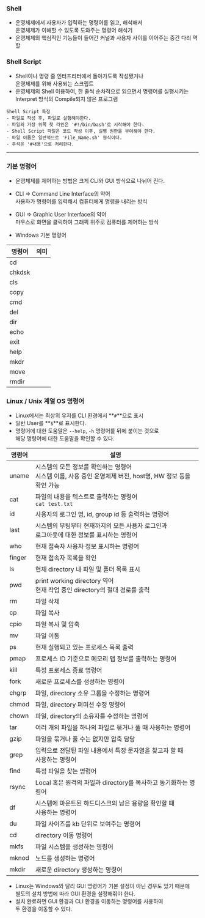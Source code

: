 
### Shell

- 운영체제에서 사용자가 입력하는 명령어를 읽고, 해석해서 <br/>
	운영체제가 이해할 수 있도록 도와주는 명령어 해석기
- 운영체제의 핵심적인 기능들이 들어간 커널과 사용자 사이를 이어주는 중간 다리 역할

### Shell Script

- Shell이나 명령 줄 인터프리터에서 돌아가도록 작성됐거나 <br/>
	운영체제를 위해 사용되는 스크립트
- 운영체제의 Shell 이용하여, 한 줄씩 순차적으로 읽으면서 명령어를 실행시키는 <br/>
	Interpret 방식의 Compile되지 않은 프로그램

```
Shell Script 특징
- 파일로 작성 후, 파일로 실행해야한다.
- 파일의 가장 위쪽 첫 라인은 '#!/bin/bash'로 시작해야 한다.
- Shell Script 파일은 코드 작성 이후, 실행 권한을 부여해야 한다.
- 파일 이름은 일반적으로 'File_Name.sh' 형식이다.
- 주석은 '#내용'으로 처리한다.
```


---

### 기본 명령어

- 운영체제를 제어하는 방법은 크게 CLI와 GUI 방식으로 나뉘어 진다.
- CLI => Command Line Interface의 약어 <br/>
		사용자가 명령어를 입력해서 컴퓨터에게 명령을 내리는 방식
- GUI => Graphic User Interface의 약어 <br/>
		마우스로 화면을 클릭하여 그래픽 위주로 컴퓨터를 제어하는 방식

- Windows 기본 명령어

| 명령어    | 의미  |
| ------ | --- |
| cd     |     |
| chkdsk |     |
| cls    |     |
| copy   |     |
| cmd    |     |
| del    |     |
| dir    |     |
| echo   |     |
| exit   |     |
| help   |     |
| mkdr   |     |
| move   |     |
| rmdir  |     |

### Linux / Unix 계열 OS 명령어

- Linux에서는 최상위 유저를 CLI 환경에서 **`#`**으로 표시
- 일반 User를 **`$`**로 표시한다.
- 명령어에 대한 도움말은 `--help`, `-h` 명령어를 뒤에 붙이는 것으로 <br/>
	해당 명령어에 대한 도움말을 확인할 수 있다.

| 명령어    | 설명                                                                     |
| ------ | ---------------------------------------------------------------------- |
| uname  | 시스템의 모든 정보를 확인하는 명령어 <br/>시스템 이름, 사용 중인 운영체제 버전, host명, HW 정보 등을 확인 가능 |
| cat    | 파일의 내용을 텍스트로 출력하는 명령어 <br/>`cat test.txt`                              |
| id     | 사용자의 로그인 명, id, group id 등 출력하는 명령어                                    |
| last   | 시스템의 부팅부터 현재까지의 모든 사용자 로그인과 <br/>로그아웃에 대한 정보를 표시하는 명령어                 |
| who    | 현재 접속자 사용자 정보 표시하는 명령어                                                 |
| finger | 현재 접속자 목록을 확인                                                          |
| ls     | 현재 directory 내 파일 및 폴더 목록 표시                                           |
| pwd    | print working directory 약어 <br/>현재 작업 중인 directory의 절대 경로를 출력          |
| rm     | 파일 삭제                                                                  |
| cp     | 파일 복사                                                                  |
| cpio   | 파일 복사 및 압축                                                             |
| mv     | 파일 이동                                                                  |
| ps     | 현재 실행되고 있는 프로세스 목록 출력                                                  |
| pmap   | 프로세스 ID 기준으로 메모리 맵 정보를 출력하는 명령어                                        |
| kill   | 특정 프로세스 종료 명령어                                                         |
| fork   | 새로운 프로세스를 생성하는 명령어                                                     |
| chgrp  | 파일, directory 소유 그룹을 수정하는 명령어                                          |
| chmod  | 파일, directory 퍼미션 수정 명령어                                               |
| chown  | 파일, directory의 소유자를 수정하는 명령어                                           |
| tar    | 여러 개의 파일을 하나의 파일로 묶거나 풀 때 사용하는 명령어                                     |
| gzip   | 파일을 묶거나 풀 수는 없지만 압축 담당                                                 |
| grep   | 입력으로 전달된 파일 내용에서 특정 문자열을 찾고자 할 때 <br/>사용하는 명령어                         |
| find   | 특정 파일을 찾는 명령어                                                          |
| rsync  | Local 혹은 원격의 파일과 directory를 복사하고 동기화하는 명령어                             |
| df     | 시스템에 마운트된 하드디스크의 남은 용량을 확인할 때 <br/>사용하는 명령어                            |
| du     | 파일 사이즈를 kb 단위로 보여주는 명령어                                                |
| cd     | directory 이동 명령어                                                       |
| mkfs   | 파일 시스템을 생성하는 명령어                                                       |
| mknod  | 노드를 생성하는 명령어                                                           |
| mkdir  | 새로운 directory 생성하는 명령어                                                 |

- Linux는 Windows와 달리 GUI 명령어가 기본 설정이 아닌 경우도 있기 때문에 <br/>
	별도의 설치 방법에 따라 GUI 환경을 설정해줘야 한다.
- 설치 완료하면 GUI 환경과 CLI 환경을 이동하는 명령어를 사용하여 <br/>
	두 환경을 이동할 수 있다.
	
